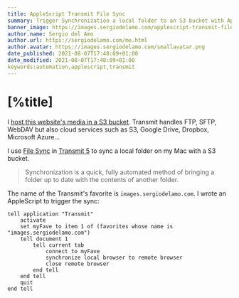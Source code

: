 ```yaml
---
title: AppleScript Transmit File Sync
summary: Trigger Synchronization a local folder to an S3 bucket with AppleScript
banner_image: https://images.sergiodelamo.com/applescript-transmit-file-sync.png
author.name: Sergio del Amo
author.url: https://sergiodelamo.com/me.html
author.avatar: https://images.sergiodelamo.com/smallavatar.png 
date_published: 2021-08-07T17:48:09+01:00
date_modified: 2021-08-07T17:48:09+01:00
keywords:automation,applescript,transmit
---
```


# [%title]

I [host this website's media in a S3 bucket](https://sergiodelamo.com/blog/static-website-hosting-with-aws.html). 
Transmit handles FTP, SFTP, WebDAV but also cloud services such as S3, Google Drive, Dropbox, Microsoft Azure...

I use [File Sync](https://library.panic.com/transmit/transmit5/synchronize/) in [Transmit 5](https://panic.com/transmit/) to sync a local folder on my Mac with a S3 bucket. 

> Synchronization is a quick, fully automated method of bringing a folder up to date with the contents of another folder. 

The name of the Transmit's favorite is `images.sergiodelamo.com`. I wrote an AppleScript to trigger the sync:

```applescript
tell application "Transmit"
    activate    
    set myFave to item 1 of (favorites whose name is "images.sergiodelamo.com")    
    tell document 1
        tell current tab
            connect to myFave
            synchronize local browser to remote browser
            close remote browser
        end tell
    end tell    
    quit
end tell
```

